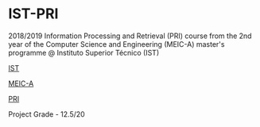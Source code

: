 # IST-PRI

2018/2019 Information Processing and Retrieval (PRI) course from the 2nd year of the Computer Science and Engineering (MEIC-A) master's programme @ Instituto Superior Técnico (IST)

[IST](https://tecnico.ulisboa.pt/en/)

[MEIC-A](https://fenix.tecnico.ulisboa.pt/cursos/meic-a)

[PRI](https://fenix.tecnico.ulisboa.pt/disciplinas/RGI/2018-2019/1-semestre)

Project Grade - 12.5/20
